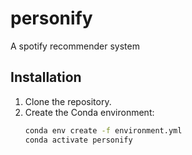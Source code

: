 # personify
A spotify recommender system


## Installation

1. Clone the repository.
2. Create the Conda environment:
    ```bash
    conda env create -f environment.yml
    conda activate personify
    ```